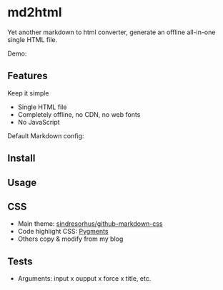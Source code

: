 # md2html

Yet another markdown to html converter, generate an offline all-in-one single HTML file.

Demo:

## Features

Keep it simple

- Single HTML file
- Completely offline, no CDN, no web fonts
- No JavaScript

Default Markdown config:

## Install

## Usage

## CSS

- Main theme: [sindresorhus/github-markdown-css](https://github.com/sindresorhus/github-markdown-css)
- Code highlight CSS: [Pygments](https://pygments.org/)
- Others copy & modify from my blog

## Tests

- Arguments: input x oupput x force x title, etc.

